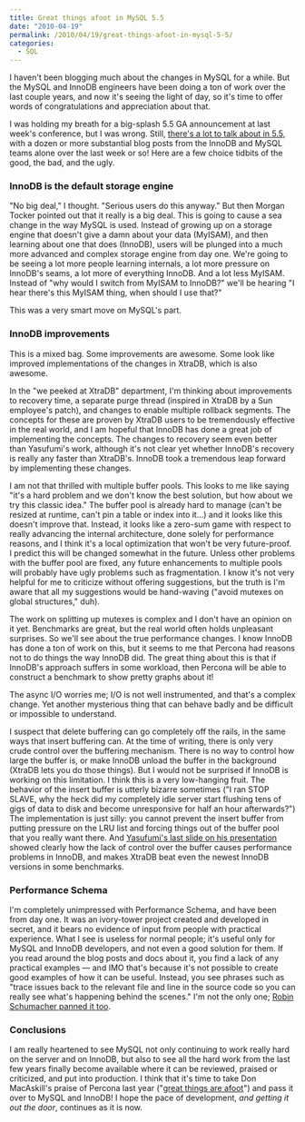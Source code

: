 ```yaml
---
title: Great things afoot in MySQL 5.5
date: "2010-04-19"
permalink: /2010/04/19/great-things-afoot-in-mysql-5-5/
categories:
  - SQL
---
```

I haven't been blogging much about the changes in MySQL for a while. But the MySQL and InnoDB engineers have been doing a ton of work over the last couple years, and now it's seeing the light of day, so it's time to offer words of congratulations and appreciation about that.

I was holding my breath for a big-splash 5.5 GA announcement at last week's conference, but I was wrong. Still, [there's a lot to talk about in 5.5][1], with a dozen or more substantial blog posts from the InnoDB and MySQL teams alone over the last week or so! Here are a few choice tidbits of the good, the bad, and the ugly.

### InnoDB is the default storage engine

"No big deal," I thought. "Serious users do this anyway." But then Morgan Tocker pointed out that it really is a big deal. This is going to cause a sea change in the way MySQL is used. Instead of growing up on a storage engine that doesn't give a damn about your data (MyISAM), and then learning about one that does (InnoDB), users will be plunged into a much more advanced and complex storage engine from day one. We're going to be seeing a lot more people learning internals, a lot more pressure on InnoDB's seams, a lot more of everything InnoDB. And a lot less MyISAM. Instead of "why would I switch from MyISAM to InnoDB?" we'll be hearing "I hear there's this MyISAM thing, when should I use that?"

This was a very smart move on MySQL's part.

### InnoDB improvements

This is a mixed bag. Some improvements are awesome. Some look like improved implementations of the changes in XtraDB, which is also awesome.

In the "we peeked at XtraDB" department, I'm thinking about improvements to recovery time, a separate purge thread (inspired in XtraDB by a Sun employee's patch), and changes to enable multiple rollback segments. The concepts for these are proven by XtraDB users to be tremendously effective in the real world, and I am hopeful that InnoDB has done a great job of implementing the concepts. The changes to recovery seem even better than Yasufumi's work, although it's not clear yet whether InnoDB's recovery is really any faster than XtraDB's. InnoDB took a tremendous leap forward by implementing these changes.

I am not that thrilled with multiple buffer pools. This looks to me like saying "it's a hard problem and we don't know the best solution, but how about we try this classic idea." The buffer pool is already hard to manage (can't be resized at runtime, can't pin a table or index into it&#8230;) and it looks like this doesn't improve that. Instead, it looks like a zero-sum game with respect to really advancing the internal architecture, done solely for performance reasons, and I think it's a local optimization that won't be very future-proof. I predict this will be changed somewhat in the future. Unless other problems with the buffer pool are fixed, any future enhancements to multiple pools will probably have ugly problems such as fragmentation. I know it's not very helpful for me to criticize without offering suggestions, but the truth is I'm aware that all my suggestions would be hand-waving ("avoid mutexes on global structures," duh).

The work on splitting up mutexes is complex and I don't have an opinion on it yet. Benchmarks are great, but the real world often holds unpleasant surprises. So we'll see about the true performance changes. I know InnoDB has done a ton of work on this, but it seems to me that Percona had reasons not to do things the way InnoDB did. The great thing about this is that if InnoDB's approach suffers in some workload, then Percona will be able to construct a benchmark to show pretty graphs about it!

The async I/O worries me; I/O is not well instrumented, and that's a complex change. Yet another mysterious thing that can behave badly and be difficult or impossible to understand.

I suspect that delete buffering can go completely off the rails, in the same ways that insert buffering can. At the time of writing, there is only very crude control over the buffering mechanism. There is no way to control how large the buffer is, or make InnoDB unload the buffer in the background (XtraDB lets you do those things). But I would not be surprised if InnoDB is working on this limitation. I think this is a very low-hanging fruit. The behavior of the insert buffer is utterly bizarre sometimes ("I ran STOP SLAVE, why the heck did my completely idle server start flushing tens of gigs of data to disk and become unresponsive for half an hour afterwards?") The implementation is just silly: you cannot prevent the insert buffer from putting pressure on the LRU list and forcing things out of the buffer pool that you really want there. And [Yasufumi's last slide on his presentation][2] showed clearly how the lack of control over the buffer causes performance problems in InnoDB, and makes XtraDB beat even the newest InnoDB versions in some benchmarks.

### Performance Schema

I'm completely unimpressed with Performance Schema, and have been from day one. It was an ivory-tower project created and developed in secret, and it bears no evidence of input from people with practical experience. What I see is useless for normal people; it's useful only for MySQL and InnoDB developers, and not even a good solution for them. If you read around the blog posts and docs about it, you find a lack of any practical examples &#8212; and IMO that's because it's not possible to create good examples of how it can be useful. Instead, you see phrases such as "trace issues back to the relevant file and line in the source code so you can really see what's happening behind the scenes." I'm not the only one; [Robin Schumacher panned it too][3].

### Conclusions

I am really heartened to see MySQL not only continuing to work really hard on the server and on InnoDB, but also to see all the hard work from the last few years finally become available where it can be reviewed, praised or criticized, and put into production. I think that it's time to take Don MacAskill's praise of Percona last year ("[great things are afoot][4]") and pass it over to MySQL and InnoDB! I hope the pace of development, *and getting it out the door*, continues as it is now.

 [1]: http://dev.mysql.com/tech-resources/articles/introduction-to-mysql-55.html
 [2]: http://en.oreilly.com/mysql2010/public/schedule/detail/12660
 [3]: http://en.oreilly.com/mysql2010/public/schedule/detail/13366
 [4]: http://don.blogs.smugmug.com/2008/12/23/great-things-afoot-in-the-mysql-community/
